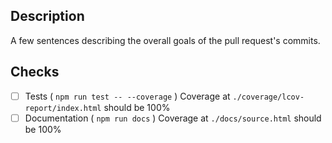 ## Description

A few sentences describing the overall goals of the pull request's commits.

## Checks

- [ ] Tests ( `npm run test -- --coverage` ) Coverage at `./coverage/lcov-report/index.html` should be 100%
- [ ] Documentation ( `npm run docs` ) Coverage at `./docs/source.html` should be 100%
